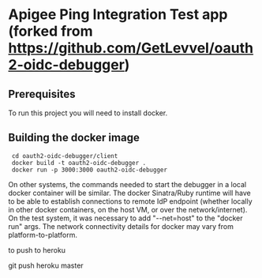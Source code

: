 # Apigee Ping Integration Test app (forked from https://github.com/GetLevvel/oauth2-oidc-debugger)

## Prerequisites
To run this project you will need to install docker.

## Building the docker image
``` 
 cd oauth2-oidc-debugger/client
 docker build -t oauth2-oidc-debugger .
 docker run -p 3000:3000 oauth2-oidc-debugger 
```
On other systems, the commands needed to start the debugger in a local docker container will be similar. The docker Sinatra/Ruby runtime will have to be able to establish connections to remote IdP endpoint (whether locally in other docker containers, on the host VM, or over the network/internet).  On the test system, it was necessary to add "--net=host" to the "docker run" args. The network connectivity details for docker may vary from platform-to-platform.

to push to heroku

git push heroku master